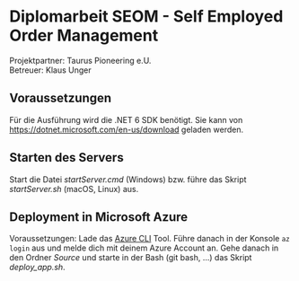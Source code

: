 # Diplomarbeit SEOM - Self Employed Order Management

Projektpartner: Taurus Pioneering e.U.  
Betreuer: Klaus Unger

## Voraussetzungen

Für die Ausführung wird die .NET 6 SDK benötigt.
Sie kann von https://dotnet.microsoft.com/en-us/download geladen werden.

## Starten des Servers

Start die Datei *startServer.cmd* (Windows) bzw. führe das Skript *startServer.sh* (macOS, Linux) aus.

## Deployment in Microsoft Azure

Voraussetzungen: Lade das [Azure CLI](https://learn.microsoft.com/en-us/cli/azure/install-azure-cli) Tool.
Führe danach in der Konsole `az login` aus und melde dich mit deinem Azure Account an.
Gehe danach in den Ordner *Source* und starte in der Bash (git bash, ...) das Skript *deploy_app.sh*.
